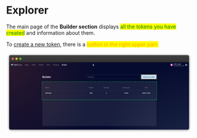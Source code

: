 # Explorer

The main page of the **Builder section** displays <mark style="color:green;">all the tokens you have created</mark> and information about them.

To [create a new token](../how-to/create-new-token.md), there is a <mark style="color:orange;">button in the right upper part.</mark>

![](<../../../.gitbook/assets/image (214).png>)
